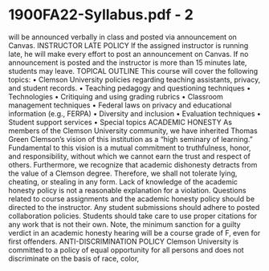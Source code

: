 # 1900FA22-Syllabus.pdf - 2

will be announced verbally in class and posted via announcement on Canvas.
INSTRUCTOR LATE POLICY 
If the assigned instructor is running late, he will make every effort to post an announcement on Canvas. If no announcement is posted 
and the instructor is more than 15 minutes late, students may leave.
TOPICAL OUTLINE 
This course will cover the following topics:
• Clemson University policies regarding teaching assistants, privacy, and student records.
• Teaching pedagogy and questioning techniques
• Technologies
• Critiquing and using grading rubrics
• Classroom management techniques
• Federal laws on privacy and educational information (e.g., FERPA)
• Diversity and inclusion
• Evaluation techniques
• Student support services
• Special topics
ACADEMIC HONESTY
As members of the Clemson University community, we have inherited Thomas Green Clemson’s vision of this institution as a “high 
seminary of learning.” Fundamental to this vision is a mutual commitment to truthfulness, honor, and responsibility, without which 
we cannot earn the trust and respect of others. Furthermore, we recognize that academic dishonesty detracts from the value of a 
Clemson degree. Therefore, we shall not tolerate lying, cheating, or stealing in any form. Lack of knowledge of the academic honesty 
policy is not a reasonable explanation for a violation. Questions related to course assignments and the academic honesty policy should 
be directed to the instructor. Any student submissions should adhere to posted collaboration policies. Students should take care to use 
proper citations for any work that is not their own. Note, the minimum sanction for a guilty verdict in an academic honesty hearing 
will be a course grade of F, even for first offenders.
ANTI-DISCRIMINATION POLICY 
Clemson University is committed to a policy of equal opportunity for all persons and does not discriminate on the basis of race, color,